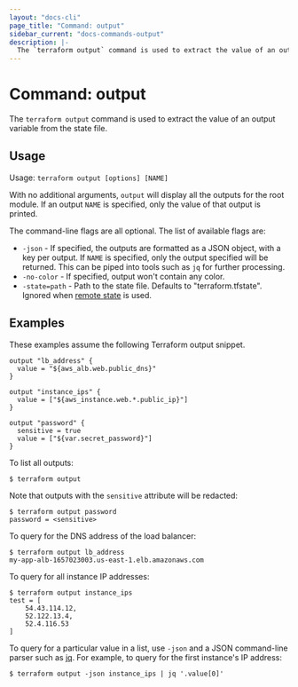 ```yaml
---
layout: "docs-cli"
page_title: "Command: output"
sidebar_current: "docs-commands-output"
description: |-
  The `terraform output` command is used to extract the value of an output variable from the state file.
---
```


# Command: output

The `terraform output` command is used to extract the value of
an output variable from the state file.

## Usage

Usage: `terraform output [options] [NAME]`

With no additional arguments, `output` will display all the outputs for
the root module. If an output `NAME` is specified, only the value of that
output is printed.

The command-line flags are all optional. The list of available flags are:

* `-json` - If specified, the outputs are formatted as a JSON object, with
    a key per output. If `NAME` is specified, only the output specified will be
    returned. This can be piped into tools such as `jq` for further processing.
* `-no-color` - If specified, output won't contain any color.
* `-state=path` - Path to the state file. Defaults to "terraform.tfstate".
    Ignored when [remote state](/docs/state/remote.html) is used.

## Examples

These examples assume the following Terraform output snippet.

```hcl
output "lb_address" {
  value = "${aws_alb.web.public_dns}"
}

output "instance_ips" {
  value = ["${aws_instance.web.*.public_ip}"]
}

output "password" {
  sensitive = true
  value = ["${var.secret_password}"]
}
```

To list all outputs:

```shell
$ terraform output
```

Note that outputs with the `sensitive` attribute will be redacted:
```shell
$ terraform output password
password = <sensitive>
```

To query for the DNS address of the load balancer:

```shell
$ terraform output lb_address
my-app-alb-1657023003.us-east-1.elb.amazonaws.com
```

To query for all instance IP addresses:

```shell
$ terraform output instance_ips
test = [
    54.43.114.12,
    52.122.13.4,
    52.4.116.53
]
```

To query for a particular value in a list, use `-json` and a JSON
command-line parser such as [jq](https://stedolan.github.io/jq/).
For example, to query for the first instance's IP address:

```shell
$ terraform output -json instance_ips | jq '.value[0]'
```
